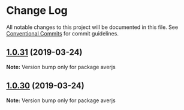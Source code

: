# Change Log

All notable changes to this project will be documented in this file.
See [Conventional Commits](https://conventionalcommits.org) for commit guidelines.

## [1.0.31](https://github.com/exreplay/aver.js/compare/v1.0.30...v1.0.31) (2019-03-24)

**Note:** Version bump only for package averjs





## [1.0.30](https://github.com/exreplay/aver.js/compare/v1.0.29...v1.0.30) (2019-03-24)

**Note:** Version bump only for package averjs
